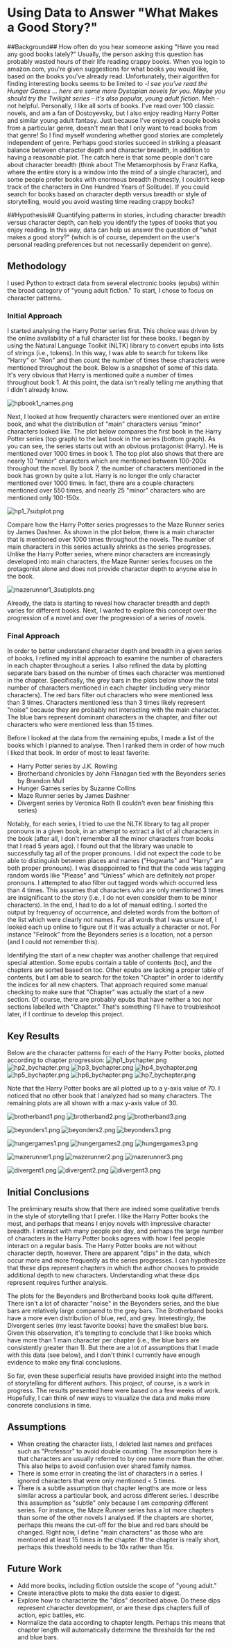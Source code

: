 # Using Data to Answer "What Makes a Good Story?" #

##Background##
How often do you hear someone asking "Have you read any good books lately?" Usually, the person asking this question has probably wasted hours of their life reading crappy books. When you login to amazon.com, you're given suggestions for what books you would like, based on the books you've already read. Unfortunately, their algorithm for finding interesting books seems to be limited to -*I see you've read the Hunger Games ... here are some more Dystopian novels for you. Maybe you should try the Twilight series - it's also popular, young adult fiction.* Meh - not helpful. Personally, I like all sorts of books. I've read over 100 classic novels, and am a fan of Dostoyevsky, but I also enjoy reading Harry Potter and similar young adult fantasy. Just because I've enjoyed a couple books from a particular genre, doesn't mean that I only want to read books from that genre! So I find myself wondering whether good stories are completely independent of genre. Perhaps good stories succeed in striking a pleasant balance between character depth and character breadth, in addition to having a reasonable plot. The catch here is that some people don't care about character breadth (think about The Metamorphosis by Franz Kafka, where the entire story is a window into the mind of a single character), and some people prefer books with enormous breadth (honestly, I couldn't keep track of the characters in One Hundred Years of Solitude). If you could search for books based on character depth versus breadth or style of storytelling, would you avoid wasting time reading crappy books?

##Hypothesis##
Quantifying patterns in stories, including character breadth versus character depth, can help you identify the types of books that you enjoy reading. In this way, data can help us answer the question of "what makes a good story?" (which is of course, dependent on the user's personal reading preferences but not necessarily dependent on genre). 

## Methodology ##
I used Python to extract data from several electronic books (epubs) within the broad category of "young adult fiction." To start, I chose to focus on character patterns.

### Initial Approach ###
I started analysing the Harry Potter series first. This choice was driven by the online availability of a full character list for these books. I began by using the Natural Language Toolkit (NLTK) library to convert epubs into lists of strings (i.e., tokens). In this way, I was able to search for tokens like "Harry" or "Ron" and then count the number of times these characters were mentioned throughout the book. Below is a snapshot of some of this data. It's very obvious that Harry is mentioned quite a number of times throughout book 1. At this point, the data isn't really telling me anything that I didn't already know.

![hpbook1_names.png](https://bitbucket.org/repo/Mx7pKn/images/2946209153-hpbook1_names.png)

Next, I looked at how frequently characters were mentioned over an entire book, and what the distribution of "main" characters versus "minor" characters looked like. The plot below compares the first book in the Harry Potter series (top graph) to the last book in the series (bottom graph). As you can see, the series starts out with an obvious protagonist (Harry). He is mentioned over 1000 times in book 1. The top plot also shows that there are nearly 10 "minor" characters which are mentioned between 100-200x throughout the novel. By book 7, the number of characters mentioned in the book has grown by quite a lot. Harry is no longer the only character mentioned over 1000 times. In fact, there are a couple characters mentioned over 550 times, and nearly 25 "minor" characters who are mentioned only 100-150x. 

![hp1_7subplot.png](https://bitbucket.org/repo/Mx7pKn/images/2061119558-hp1_7subplot.png)

Compare how the Harry Potter series progresses to the Maze Runner series by James Dashner. As shown in the plot below, there is a main character that is mentioned over 1000 times throughout the novels. The number of main characters in this series actually shrinks as the series progresses. Unlike the Harry Potter series, where minor characters are increasingly developed into main characters, the Maze Runner series focuses on the protagonist alone and does not provide character depth to anyone else in the book. 

![mazerunner1_3subplots.png](https://bitbucket.org/repo/Mx7pKn/images/625874408-mazerunner1_3subplots.png)

Already, the data is starting to reveal how character breadth and depth varies for different books. Next, I wanted to explore this concept over the progression of a novel and over the progression of a series of novels.

### Final Approach ###
In order to better understand character depth and breadth in a given series of books, I refined my initial approach to examine the number of characters in each chapter throughout a series. I also refined the data by plotting separate bars based on the number of times each character was mentioned in the chapter. Specifically, the grey bars in the plots below show the total number of characters mentioned in each chapter (including very minor characters). The red bars filter out characters who were mentioned less than 3 times. Characters mentioned less than 3 times likely represent "noise" because they are probably not interacting with the main character. The blue bars represent dominant characters in the chapter, and filter out characters who were mentioned less than 15 times. 

Before I looked at the data from the remaining epubs, I made a list of the books which I planned to analyse. Then I ranked them in order of how much I liked that book. In order of most to least favorite:

* Harry Potter series by J.K. Rowling
* Brotherband chronicles by John Flanagan tied with the Beyonders series by Brandon Mull
* Hunger Games series by Suzanne Collins
* Maze Runner series by James Dashner
* Divergent series by Veronica Roth (I couldn't even bear finishing this series)

Notably, for each series, I tried to use the NLTK library to tag all proper pronouns in a given book, in an attempt to extract a list of all characters in the book (after all, I don't remember all the minor characters from books that I read 5 years ago). I found out that the library was unable to successfully tag all of the proper pronouns. I did not expect the code to be able to distinguish between places and names ("Hogwarts" and "Harry" are both proper pronouns). I was disappointed to find that the code was tagging random words like "Please" and "Unless" which are definitely not proper pronouns. I attempted to also filter out tagged words which occurred less than 4 times. This assumes that characters who are only mentioned 3 times are insignificant to the story (i.e., I do not even consider them to be minor characters). In the end, I had to do a lot of manual editing. I sorted the output by frequency of occurrence, and deleted words from the bottom of the list which were clearly not names. For all words that I was unsure of, I looked each up online to figure out if it was actually a character or not. For instance "Felrook" from the Beyonders series is a location, not a person (and I could not remember this).

Identifying the start of a new chapter was another challenge that required special attention. Some epubs contain a table of contents (toc), and the chapters are sorted based on toc. Other epubs are lacking a proper table of contents, but I am able to search for the token "Chapter" in order to identify the indices for all new chapters. That approach required some manual checking to make sure that "Chapter" was actually the start of a new section. Of course, there are probably epubs that have neither a toc nor sections labelled with "Chapter." That's something I'll have to troubleshoot later, if I continue to develop this project.

## Key Results ##
Below are the character patterns for each of the Harry Potter books, plotted according to chapter progression:
![hp1_bychapter.png](https://bitbucket.org/repo/Mx7pKn/images/1442896934-hp1_bychapter.png)
![hp2_bychapter.png](https://bitbucket.org/repo/Mx7pKn/images/2211721534-hp2_bychapter.png)
![hp3_bychapter.png](https://bitbucket.org/repo/Mx7pKn/images/3349945148-hp3_bychapter.png)
![hp4_bychapter.png](https://bitbucket.org/repo/Mx7pKn/images/2037694172-hp4_bychapter.png)
![hp5_bychapter.png](https://bitbucket.org/repo/Mx7pKn/images/2320447020-hp5_bychapter.png)
![hp6_bychapter.png](https://bitbucket.org/repo/Mx7pKn/images/3254033752-hp6_bychapter.png)
![hp7_bychapter.png](https://bitbucket.org/repo/Mx7pKn/images/3641079957-hp7_bychapter.png)

Note that the Harry Potter books are all plotted up to a y-axis value of 70. I noticed that no other book that I analyzed had so many characters. The remaining plots are all shown with a max y-axis value of 30. 

![brotherband1.png](https://bitbucket.org/repo/Mx7pKn/images/3728856753-brotherband1.png)
![brotherband2.png](https://bitbucket.org/repo/Mx7pKn/images/1715254307-brotherband2.png)
![brotherband3.png](https://bitbucket.org/repo/Mx7pKn/images/4144328460-brotherband3.png)

![beyonders1.png](https://bitbucket.org/repo/Mx7pKn/images/1102671954-beyonders1.png)
![beyonders2.png](https://bitbucket.org/repo/Mx7pKn/images/3087977819-beyonders2.png)
![beyonders3.png](https://bitbucket.org/repo/Mx7pKn/images/58032596-beyonders3.png)

![hungergames1.png](https://bitbucket.org/repo/Mx7pKn/images/3362662986-hungergames1.png)
![hungergames2.png](https://bitbucket.org/repo/Mx7pKn/images/205217570-hungergames2.png)
![hungergames3.png](https://bitbucket.org/repo/Mx7pKn/images/848505291-hungergames3.png)

![mazerunner1.png](https://bitbucket.org/repo/Mx7pKn/images/1411760702-mazerunner1.png)
![mazerunner2.png](https://bitbucket.org/repo/Mx7pKn/images/3450592742-mazerunner2.png)
![mazerunner3.png](https://bitbucket.org/repo/Mx7pKn/images/2984717330-mazerunner3.png)

![divergent1.png](https://bitbucket.org/repo/Mx7pKn/images/2224003594-divergent1.png)
![divergent2.png](https://bitbucket.org/repo/Mx7pKn/images/765769502-divergent2.png)
![divergent3.png](https://bitbucket.org/repo/Mx7pKn/images/2637047517-divergent3.png)

## Initial Conclusions ##
The preliminary results show that there are indeed some qualitative trends in the style of storytelling that I prefer. I like the Harry Potter books the most, and perhaps that means I enjoy novels with impressive character breadth. I interact with many people per day, and perhaps the large number of characters in the Harry Potter books agrees with how I feel people interact on a regular basis. The Harry Potter books are not without character depth, however. There are apparent "dips" in the data, which occur more and more frequently as the series progresses. I can hypothesize that these dips represent chapters in which the author chooses to provide additional depth to new characters. Understanding what these dips represent requires further analysis.

The plots for the Beyonders and Brotherband books look quite different. There isn't a lot of character "noise" in the Beyonders series, and the blue bars are relatively large compared to the grey bars. The Brotherband books have a more even distribution of blue, red, and grey. Interestingly, the Divergent series (my least favorite books) have the smallest blue bars. Given this observation, it's tempting to conclude that I like books which have more than 1 main character per chapter (i.e., the blue bars are consistently greater than 1). But there are a lot of assumptions that I made with this data (see below), and I don't think I currently have enough evidence to make any final conclusions. 

So far, even these superficial results have provided insight into the method of storytelling for different authors. This project, of course, is a work in progress. The results presented here were based on a few weeks of work. Hopefully, I can think of new ways to visualize the data and make more concrete conclusions in time.  

## Assumptions ##

* When creating the character lists, I deleted last names and prefaces such as "Professor" to avoid double counting. The assumption here is that characters are usually referred to by one name more than the other.  This also helps to avoid confusion over shared family names.
* There is some error in creating the list of characters in a series. I ignored characters that were only mentioned < 5 times. 
* There is a subtle assumption that chapter lengths are more or less similar across a particular book, and across different series. I describe this assumption as "subtle" only because I am *comparing* different series. For instance, the Maze Runner series has a lot more chapters than some of the other novels I analysed. If the chapters are shorter, perhaps this means the cut-off for the blue and red bars should be changed. Right now, I define "main characters" as those who are mentioned at least 15 times in the chapter. If the chapter is really short, perhaps this threshold needs to be 10x rather than 15x. 

## Future Work ##

* Add more books, including fiction outside the scope of "young adult."
* Create interactive plots to make the data easier to digest.
* Explore how to characterize the "dips" described above. Do these dips represent character development, or are these dips chapters full of action, epic battles, etc.
* Normalize the data according to chapter length. Perhaps this means that chapter length will automatically determine the thresholds for the red and blue bars.